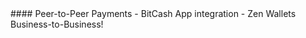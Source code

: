 <div class="feature-item" markdown="1">
#### Peer-to-Peer Payments
- BitCash App integration
- Zen Wallets Business-to-Business!
</div>
